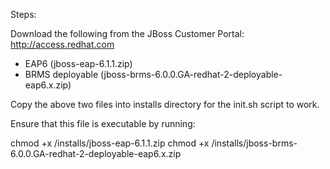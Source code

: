 Steps:

Download the following from the JBoss Customer Portal: http://access.redhat.com

 * EAP6 (jboss-eap-6.1.1.zip)
 * BRMS deployable (jboss-brms-6.0.0.GA-redhat-2-deployable-eap6.x.zip)

Copy the above two files into installs directory for the init.sh script to work.

Ensure that this file is executable by running:

chmod +x <path-to-project>/installs/jboss-eap-6.1.1.zip
chmod +x <path-to-project>/installs/jboss-brms-6.0.0.GA-redhat-2-deployable-eap6.x.zip

